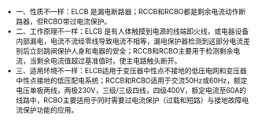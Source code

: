 - 一、性质不一样：ELCB 是漏电断路器；RCCB和RCBO都是剩余电流动作断路器，但RCBO带过电流保护。
- 二、工作原理不一样：ELCB 是有人体触摸到电源的线端即火线，或电器设备内部漏电，电流不流经零线导致电流不相等，漏电保护器检测到这部分电流差别后立刻跳闸保护人身和电器的安全；RCCB和RCBO主要用于检测剩余电流，当剩余电流值超过基准值时，使主电路触头断开。
- 三、适用环境不一样：ELCB适用于变压器中性点不接地的低压电网和变压器中性点接地的低压配电系统；RCCB和RCBO适用于交流50Hz或60Hz，额定电压单极两线，两极230V，三级/三级四线，四级400V，额定电流至60A的线路中，RCBO主要适用于同时需要过电流保护（过载和短路）与接地故障电流保护功能的应用。